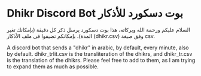 # Dhikr Discord Bot  بوت دسكورد للأذكار
السلام عليكم ورحمة الله ويركاته، هذا بوت دسكورد يرسل ذكر كل دقيقة (بإمكانك تغير المدة)، بإمكانكم تضيفوا في ملف الأذكار (dhikr.csv) وفق صيغة csv.

A discord bot that sends a "dhikr" in arabic, by default, every minute, also by default. dhikr_trlit.csv is the transliteration of the dhikrs, and dhikr_tr.csv is the translation of the dhikrs. Please feel free to add to them, as I am trying to expand them as much as possible.
